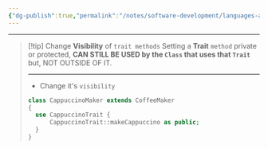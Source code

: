 ```yaml
---
{"dg-publish":true,"permalink":"/notes/software-development/languages-and-frameworks/web-development/backend/php/02-object-oriented-programming-oop/11-traits/06-method-visibility/","tags":["programming","php","webdevelopment","backend","OOP"],"created":"2025-07-13T15:24:55.042+08:00"}
---
```



---

> [!tip] Change **Visibility** of `trait methods`
> Setting a **Trait** `method` private or protected,
> **CAN STILL BE USED by the `Class` that uses that `Trait`**
> but, NOT OUTSIDE OF IT.
>
> ---
>
> - Change it's `visibility`
>
> ```php
> class CappuccinoMaker extends CoffeeMaker
> {
> 	use CappuccinoTrait {
> 		CappuccinoTrait::makeCappuccino as public;
> 	}
> }
> ```
